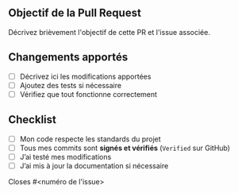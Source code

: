 ## Objectif de la Pull Request
Décrivez brièvement l'objectif de cette PR et l'issue associée.

## Changements apportés
- [ ] Décrivez ici les modifications apportées
- [ ] Ajoutez des tests si nécessaire
- [ ] Vérifiez que tout fonctionne correctement

## Checklist
- [ ] Mon code respecte les standards du projet
- [ ] Tous mes commits sont **signés et vérifiés** (`Verified` sur GitHub)
- [ ] J’ai testé mes modifications
- [ ] J’ai mis à jour la documentation si nécessaire

Closes #<numéro de l'issue>
